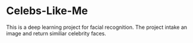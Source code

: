 # Celebs-Like-Me
This is a deep learning project for facial recognition. The project intake an image and return similiar celebrity faces.  
